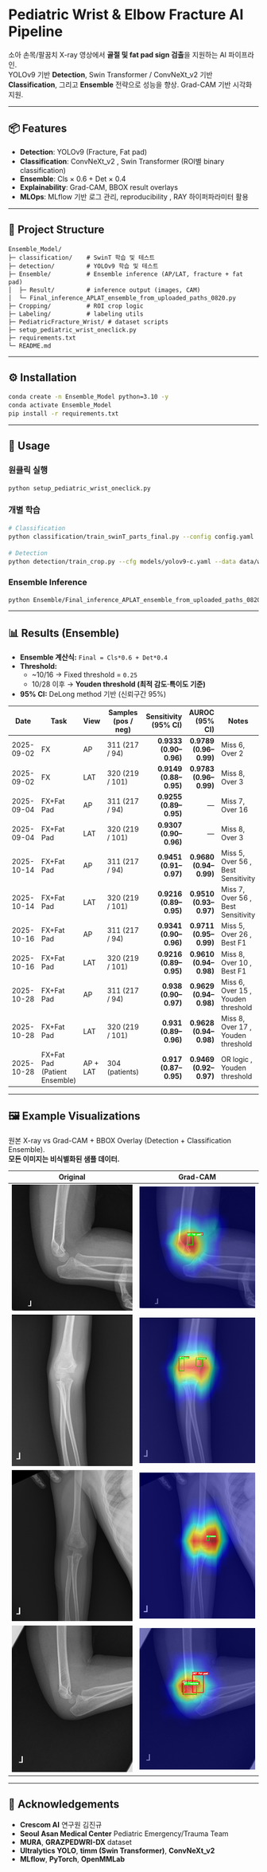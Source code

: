 # Pediatric Wrist & Elbow Fracture AI Pipeline

소아 손목/팔꿈치 X-ray 영상에서 **골절 및 fat pad sign 검출**을 지원하는 AI 파이프라인.  
YOLOv9 기반 **Detection**, Swin Transformer  / ConvNeXt_v2 기반 **Classification**, 그리고 **Ensemble** 전략으로 성능을 향상. Grad-CAM 기반 시각화 지원.

---

## 📦 Features
- **Detection**: YOLOv9 (Fracture, Fat pad)
- **Classification**: ConvNeXt_v2 , Swin Transformer (ROI별 binary classification)
- **Ensemble**: Cls × 0.6 + Det × 0.4
- **Explainability**: Grad-CAM, BBOX result overlays
- **MLOps**: MLflow 기반 로그 관리, reproducibility , RAY 하이퍼파라미터 활용

---

## 📂 Project Structure
```
Ensemble_Model/
├─ classification/    # SwinT 학습 및 테스트
├─ detection/         # YOLOv9 학습 및 테스트
├─ Ensemble/          # Ensemble inference (AP/LAT, fracture + fat pad)
│  ├─ Result/         # inference output (images, CAM)
│  └─ Final_inference_APLAT_ensemble_from_uploaded_paths_0820.py
├─ Cropping/          # ROI crop logic
├─ Labeling/          # labeling utils
├─ PediatricFracture_Wrist/ # dataset scripts
├─ setup_pediatric_wrist_oneclick.py
├─ requirements.txt
└─ README.md
```

---

## ⚙️ Installation
```bash
conda create -n Ensemble_Model python=3.10 -y
conda activate Ensemble_Model
pip install -r requirements.txt
```

---

## 🚀 Usage

### 원클릭 실행
```bash
python setup_pediatric_wrist_oneclick.py
```

### 개별 학습
```bash
# Classification
python classification/train_swinT_parts_final.py --config config.yaml

# Detection
python detection/train_crop.py --cfg models/yolov9-c.yaml --data data/wrist.yaml
```

### Ensemble Inference
```bash
python Ensemble/Final_inference_APLAT_ensemble_from_uploaded_paths_0820.py
```

---

## 📊 Results (Ensemble)

- **Ensemble 계산식:** `Final = Cls*0.6 + Det*0.4`  
- **Threshold:**  
  - ~10/16 → Fixed threshold = `0.25`  
  - 10/28 이후 → **Youden threshold (최적 감도·특이도 기준)**  
- **95% CI:** DeLong method 기반 (신뢰구간 95%)

| Date | Task | View | Samples (pos / neg) | Sensitivity (95% CI) | AUROC (95% CI) | Notes |
|---|---|---|---|---:|---:|---|
| 2025-09-02 | FX | AP  | 311 (217 / 94) | **0.9333 (0.90–0.96)** | **0.9789 (0.96–0.99)** | Miss 6, Over 2 |
| 2025-09-02 | FX | LAT | 320 (219 / 101) | **0.9149 (0.88–0.95)** | **0.9783 (0.96–0.99)** | Miss 8, Over 3 |
| 2025-09-04 | FX+Fat Pad | AP  | 311 (217 / 94) | **0.9255 (0.89–0.95)** | — | Miss 7, Over 16 |
| 2025-09-04 | FX+Fat Pad | LAT | 320 (219 / 101) | **0.9307 (0.90–0.96)** | — | Miss 8, Over 3 |
| 2025-10-14 | FX+Fat Pad | AP  | 311 (217 / 94) | **0.9451 (0.91–0.97)** | **0.9680 (0.94–0.99)** | Miss 5, Over 56 , Best Sensitivity |
| 2025-10-14 | FX+Fat Pad | LAT | 320 (219 / 101) | **0.9216 (0.89–0.95)** | **0.9510 (0.93–0.97)** | Miss 7, Over 56 , Best Sensitivity |
| 2025-10-16 | FX+Fat Pad | AP  | 311 (217 / 94) | **0.9341 (0.90–0.96)** | **0.9711 (0.95–0.99)** | Miss 5, Over 26 , Best F1 |
| 2025-10-16 | FX+Fat Pad | LAT | 320 (219 / 101) | **0.9216 (0.89–0.95)** | **0.9610 (0.94–0.98)** | Miss 8, Over 10 , Best F1 |
| 2025-10-28 | FX+Fat Pad | AP  | 311 (217 / 94) | **0.938 (0.90–0.97)** | **0.9629 (0.94–0.98)** | Miss 6, Over 15 , Youden threshold |
| 2025-10-28 | FX+Fat Pad | LAT | 320 (219 / 101) | **0.931 (0.89–0.96)** | **0.9628 (0.94–0.98)** | Miss 8, Over 17 , Youden threshold |
| 2025-10-28 | FX+Fat Pad (Patient Ensemble) | AP + LAT | 304 (patients) | **0.917 (0.87–0.95)** | **0.9469 (0.92–0.97)** | OR logic , Youden threshold |

---

## 🖼️ Example Visualizations

원본 X-ray vs Grad-CAM + BBOX Overlay (Detection + Classification Ensemble).  
**모든 이미지는 비식별화된 샘플 데이터.**

| Original | Grad-CAM |
|---|---|
| ![](./Ensemble/Result/01029957HBD_CR16860.1.4.jpg) | ![](./Ensemble/Result/01029957HBD_CR16860.1.4_CAM.jpg) |
| ![](./Ensemble/Result/02016545HBD_CR08599.1.3.jpg) | ![](./Ensemble/Result/02016545HBD_CR08599.1.3_CAM.jpg) |
| ![](./Ensemble/Result/02025808HBD_CR14258.1.3.jpg) | ![](./Ensemble/Result/02025808HBD_CR14258.1.3_CAM.jpg) |
| ![](./Ensemble/Result/02030557HBD_CR17256.1.4.jpg) | ![](./Ensemble/Result/02030557HBD_CR17256.1.4_CAM.jpg) |

---

## 🤝 Acknowledgements
- **Crescom AI** 연구원 김진규
- **Seoul Asan Medical Center** Pediatric Emergency/Trauma Team  
- **MURA**, **GRAZPEDWRI-DX** dataset  
- **Ultralytics YOLO**, **timm (Swin Transformer)**, **ConvNeXt_v2**
- **MLflow**, **PyTorch**, **OpenMMLab**
